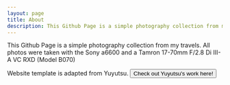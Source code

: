 ```yaml
---
layout: page
title: About
description: This Github Page is a simple photography collection from my travels. Website template is adapted from Yuyutsu.
---
```


This Github Page is a simple photography collection from my travels. 
All photos were taken with the Sony a6600 and a Tamron 17-70mm F/2.8 Di III-A VC RXD (Model B070)


Website template is adapted from Yuyutsu.
<a target="_blank" href="https://github.com/sharu725/yuyutsu">
<button>Check out Yuyutsu's work here!</button>
</a>
